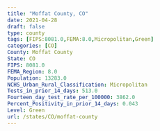 ```yaml
---
title: "Moffat County, CO"
date: 2021-04-28
draft: false
type: county
tags: [FIPS:8081.0,FEMA:8.0,Micropolitan,Green]
categories: [CO]
County: Moffat County
State: CO
FIPS: 8081.0
FEMA_Region: 8.0
Population: 13283.0
NCHS_Urban_Rural_Classification: Micropolitan
Tests_in_prior_14_days: 513.0
Fourteen_day_test_rate_per_100000: 3862.0
Percent_Positivity_in_prior_14_days: 0.043
Level: Green
url: /states/CO/moffat-county
---
```



